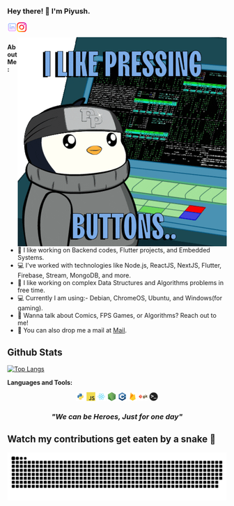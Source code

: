 ### Hey there! 👋 I'm Piyush.

<a href="https://www.linkedin.com/in/darthinvader5/">
  <img align="left" alt="LinkedIn" width="22px" src="https://github.com/Darth-InVader15/temp/blob/main/icons8-linkedin.svg" />
</a>
<a href="https://www.instagram.com/__i.r.i.d.e.s.c.e.n.t___/">
  <img align="left" alt="Instagram" width="22px" src="https://github.com/Darth-InVader15/temp/blob/main/instagram.png" />
</a>

<br />
<br />

<img align="right" alt="GIF" src="https://github.com/Darth-InVader15/temp/blob/main/giphy.gif" />

**About Me:**
 
- 🚀 I like working on Backend codes, Flutter projects, and Embedded Systems.
- 💻 I've worked with technologies like Node.js, ReactJS, NextJS, Flutter, Firebase, Stream, MongoDB, and more.
- 🌌 I like working on complex Data Structures and Algorithms problems in free time.
- 💻 Currently I am using:- Debian, ChromeOS, Ubuntu, and Windows(for gaming).
- 💬 Wanna talk about Comics, FPS Games, or Algorithms? Reach out to me!
- 📧 You can also drop me a mail at [Mail](mailto:piyush.singh1315@gmail.com).

## Github Stats



[![Top Langs](https://github-readme-stats.vercel.app/api/top-langs/?username=Darth-InVader15&hide=tex&theme=tokyonight&layout=compact)](https://darthweb.web.app)
&nbsp; &nbsp;


**Languages and Tools:**  
<p align=center>
<code><img height="20" src="https://raw.githubusercontent.com/github/explore/80688e429a7d4ef2fca1e82350fe8e3517d3494d/topics/python/python.png"></code>
<code><img height="20" src="https://raw.githubusercontent.com/github/explore/80688e429a7d4ef2fca1e82350fe8e3517d3494d/topics/javascript/javascript.png"></code>
<code><img height="20" src="https://raw.githubusercontent.com/github/explore/80688e429a7d4ef2fca1e82350fe8e3517d3494d/topics/react/react.png"></code>
<code><img height="20" src="https://raw.githubusercontent.com/github/explore/80688e429a7d4ef2fca1e82350fe8e3517d3494d/topics/nodejs/nodejs.png"></code>
<code><img height="20" src="https://raw.githubusercontent.com/github/explore/80688e429a7d4ef2fca1e82350fe8e3517d3494d/topics/cpp/cpp.png"></code>
<code><img height="20" src="https://raw.githubusercontent.com/github/explore/80688e429a7d4ef2fca1e82350fe8e3517d3494d/topics/firebase/firebase.png"></code>
<code><img height="20" src="https://raw.githubusercontent.com/github/explore/80688e429a7d4ef2fca1e82350fe8e3517d3494d/topics/git/git.png"></code>
<code><img height="20" src="https://raw.githubusercontent.com/github/explore/80688e429a7d4ef2fca1e82350fe8e3517d3494d/topics/terminal/terminal.png"></code>
</p>


<h3 align="center">
   <i>"We can be Heroes, Just for one day"</i>
  </h3>

## Watch my contributions get eaten by a snake 🐍
![snake gif](https://github.com/Darth-InVader15/temp/blob/main/github-user-contribution.svg)
